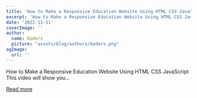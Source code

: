 ```yaml
---
title: 'How to Make a Responsive Education Website Using HTML CSS JavaScript'
excerpt: 'How to Make a Responsive Education Website Using HTML CSS JavaScript  This video will show you...'
date: '2022-11-11'
coverImage: ''
author:
  name: Koders
  picture: "assets/blog/authors/koders.png"
ogImage:
  url: ''
---
```


How to Make a Responsive Education Website Using HTML CSS JavaScript  This video will show you...

[Read more](https://dev.to/codewithsadee/how-to-make-a-responsive-education-website-using-html-css-javascript-j15)
